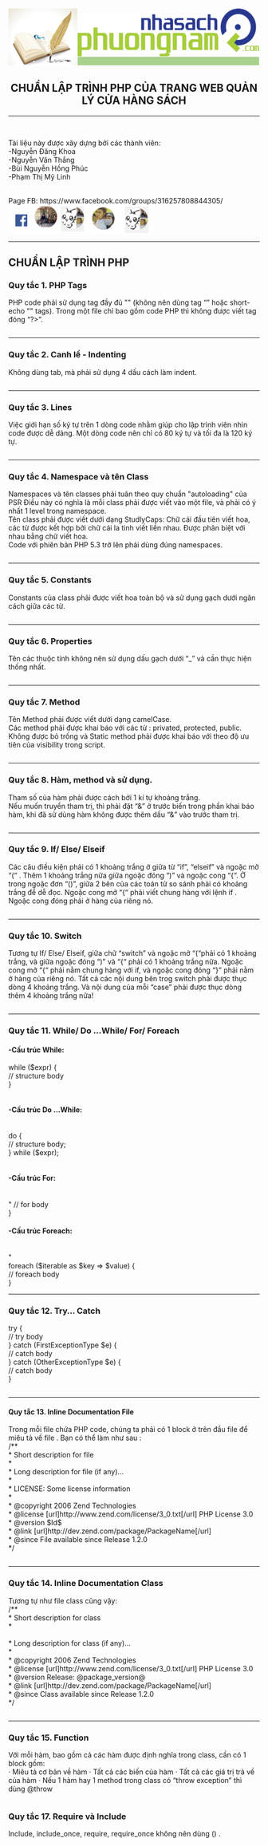 <img src="https://github.com/Ketthucmon/PTPMNM-KT/blob/master/AnhTL/00.png" /><br/>
<center><H2>CHUẨN LẬP TRÌNH PHP CỦA TRANG WEB QUẢN LÝ CỬA HÀNG SÁCH</H2></center>
<hr/></br>
<p>Tài liệu này được xây dựng bởi các thành viên:</br>
                      -Nguyễn Đăng Khoa</br>
                      -Nguyễn Văn Thắng</br>
                      -Bùi Nguyễn Hồng Phúc</br>
 	                    -Phạm Thị Mỹ Linh</p></br>
Page FB:<link> https://www.facebook.com/groups/316257808844305/</link></br>
<img src="https://github.com/Ketthucmon/PTPMNM-KT/blob/master/AnhTL/10.png" /><br/>
<hr/>
<H2>CHUẨN LẬP TRÌNH PHP</H2>
<H3>Quy tắc 1. PHP Tags</H3>
<table>PHP code phải sử dụng tag đầy đủ "<?php ?>" (không nên dùng tag “<? ?>” hoặc short-echo "<?= ?>" tags). Trong một file chỉ bao gồm code PHP thì không được viết tag đóng “?>”.</table>
<hr/>
<H3>Quy tắc 2. Canh lề - Indenting</H3>
<table>Không dùng tab, mà phải sử dụng 4 dấu cách làm indent.</table>
<hr/>
<H3>Quy tắc 3. Lines</H3>
<table>Việc giới hạn số ký tự trên 1 dòng code nhằm giúp cho lập trình viên nhìn code được dễ dàng. Một dòng code nên chỉ có 80 ký tự và tối đa là 120 ký tự.</table>
<hr/>
<H3>Quy tắc 4. Namespace và tên Class</H3>
Namespaces và tên classes phải tuân theo quy chuẩn "autoloading" của PSR
<table>Điều này có nghĩa là mỗi class phải được viết vào một file, và phải có ý nhất 1 level trong namespace.<br/>
Tên class phải được viết dưới dạng StudlyCaps: Chữ cái đầu tiên viết hoa, các từ được kết hợp bởi chữ cái la tinh viết liền nhau. Được phân biệt với nhau bằng chữ viết hoa.<br/>
Code với phiên bản PHP 5.3 trở lên phải dùng đúng namespaces.</table>
<hr/>
<H3>Quy tắc 5. Constants</H3>
<table>Constants của class phải được viết hoa toàn bộ và sử dụng gạch dưới ngăn cách giữa các từ. </table>
<hr/>
<H3>Quy tắc 6. Properties</H3>
<table>Tên các thuộc tính không nên sử dụng dấu gạch dưới “_” và cần thực hiện thống nhất.</table>
<hr/>
<H3>Quy tắc 7. Method</H3>
<table>Tên Method phải được viết dưới dạng camelCase.<br/>
Các method phải được khai báo với các từ : privated, protected, public. Không được bỏ trống và Static method phải được khai báo với theo độ ưu tiên của visibility trong script.</table>
<hr/>
<H3>Quy tắc 8. Hàm, method và sử dụng.</H3>
<table>Tham số của hàm phải được cách bởi 1 kí tự khoảng trắng.<br/>
Nếu muốn truyền tham trị, thì phải đặt “&” ở trước biến trong phần khai báo hàm, khi đã sử dùng hàm không được thêm dấu “&” vào trước tham trị.</table>
<hr/>
<H3>Quy tắc 9. If/ Else/ Elseif</H3>
<table>Các câu điều kiện phải có 1 khoảng trắng ở giữa từ “if”, “elseif” và ngoặc mở “(“ . Thêm 1 khoảng trắng nữa giữa ngoặc đóng “)” và ngoặc cong “{“. Ở trong ngoặc đơn “()”, giữa 2 bên của các toán tử so sánh phải có khoảng trắng để dễ đọc. Ngoặc cong mở “{“ phải viết chung hàng với lệnh if . Ngoặc cong đóng phải ở hàng của riêng nó.</table>
<hr/>
<H3>Quy tắc 10. Switch</H3>
<table>Tương tự If/ Else/ Elseif, giữa chữ “switch” và ngoặc mở “(“phải có 1 khoảng trắng, và giữa ngoặc đóng “)” và “{“ phải có 1 khoảng trắng nữa. Ngoặc cong mở “{“ phải nằm chung hàng với if, và ngoặc cong đóng “}” phải nằm ở hàng của riêng nó. Tất cả các nội dung bên trog switch phải được thục dòng 4 khoảng trắng. Và nội dung của mỗi “case” phải được thục dòng thêm 4 khoảng trắng nữa!</table>
<hr/>
<H3>Quy tắc 11. While/ Do …While/ For/ Foreach</H3>
<H4>-Cấu trúc While:</H4>
<table>while ($expr) {<br/>
    // structure body<br/>
}</table>
<H4>-Cấu trúc Do …While:</H4><br/>
<table>do {<br/>
    // structure body;<br/>
} while ($expr);</table>
<H4>-Cấu trúc For:</H4><br/>
 "<?php<br/
for ($i = 0; $i < 10; $i++) {<br/>
    // for body<br/>
}
<H4>-Cấu trúc Foreach:</H4><br/>
"<?php><br/>
foreach ($iterable as $key => $value) {<br/>
    // foreach body <br/>
}</table>
<hr/>
<H3>Quy tắc 12. Try… Catch</H3>
<table>try {<br/>
    // try body<br/>
} catch (FirstExceptionType $e) {<br/>
    // catch body<br/>
} catch (OtherExceptionType $e) {<br/>
    // catch body<br/>
}</table>
<hr/>
<H4>Quy tắc 13. Inline Documentation File</H4>
Trong mỗi file chứa PHP code, chúng ta phải có 1 block ở trên đầu file để miêu tả về file . Bạn có thể làm như sau :<br/>
<table>/**<br/>
 * Short description for file<br/>
 *<br/>
 * Long description for file (if any)...<br/>
 *<br/>
 * LICENSE: Some license information<br/>
 *<br/>
 * @copyright  2006 Zend Technologies<br/>
 * @license    [url]http://www.zend.com/license/3_0.txt[/url]   PHP License 3.0<br/>
 * @version    $Id$<br/>
 * @link       [url]http://dev.zend.com/package/PackageName[/url]<br/>
 * @since      File available since Release 1.2.0<br/>
 */</table>
 <hr/>
<H3>Quy tắc 14. Inline Documentation Class</H3>
Tương tự như file class cũng vậy:<br/>
<table>/**<br/>
 * Short description for class<br/>
 *<br/><br/>
 * Long description for class (if any)...<br/>
 *<br/>
 * @copyright  2006 Zend Technologies<br/>
 * @license    [url]http://www.zend.com/license/3_0.txt[/url]   PHP License 3.0<br/>
 * @version    Release: @package_version@<br/>
 * @link       [url]http://dev.zend.com/package/PackageName[/url]<br/>
 * @since      Class available since Release 1.2.0<br/>
 */</table>
 <hr/>
<H3>Quy tắc 15. Function</H3>
Với mỗi hàm, bao gồm cả các hàm được định nghĩa trong class, cần có 1 block gồm:<br/>
<table>·         Miêu tả cơ bản về hàm
·         Tất cả các biến của hàm
·         Tất cả các giá trị trả về của hàm
·         Nếu 1 hàm hay 1 method trong class có “throw exception” thì dùng @throw</table>
<H3>Quy tắc 17. Require và Include</H3>
Include, include_once, require, require_once không nên dùng () .
